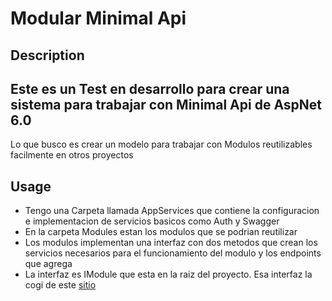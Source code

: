 # Modular Minimal Api

## Description
Este es un Test en desarrollo para crear una sistema para trabajar con Minimal Api de AspNet 6.0
----------
Lo que busco es crear un modelo para trabajar con Modulos reutilizables facilmente en otros proyectos

## Usage
- Tengo una Carpeta llamada AppServices que contiene la configuracion e implementacion de servicios basicos como Auth y Swagger
- En la carpeta Modules estan los modulos que se podrian reutilizar 
- Los modulos implementan una interfaz con dos metodos que crean los servicios necesarios para el funcionamiento del modulo y los endpoints que agrega
- La interfaz es IModule que esta en la raiz del proyecto. Esa interfaz la cogi de este [sitio](https://timdeschryver.dev/blog/maybe-its-time-to-rethink-our-project-structure-with-dot-net-6#a-domain-driven-api)

